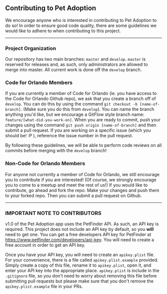 ## Contributing to Pet Adoption

We encourage anyone who is interested in contributing to Pet Adoption to do so!  In order to ensure good code quality, there are some guidelines we would like to adhere to when contributing to this project. 

---

### Project Organization
Our repository has two main branches: `master` and `develop`.  `master` is reserved for releases and, as such, only administrators are allowed to merge into master.  All current work is done off the `develop` branch.

### Code for Orlando Members
If you are currently a member of Code for Orlando (ie. you have access to the Code for Orlando Github repo), we ask that you create a branch off of `develop`.  You can do this by using the command `git checkout -b [name-of-branch]`. (Make sure you do this from `develop`).  You can name the branch anything you'd like, but we encourage a GitFlow style branch name: `feature/[what-did-you-work-on]`.  When you are ready to commit, push your changes using the command `git push origin [name-of-branch]` and then submit a pull request.  If you are working on a specific issue (which you should be! :P ), reference the issue number in the pull request.

By following these guidelines, we will be able to perform code reviews on all commits before merging with the `develop` branch!

### Non-Code for Orlando Members
For anyone not currently a member of Code for Orlando, we still encourage you to contribute if you are interested!  (Of course, we strongly encourage you to come to a meetup and meet the rest of us!)  If you would like to contribute, go ahead and fork the repo.  Make your changes and push them to your forked repo.  Then you can submit a pull request on Github.

---

### IMPORTANT NOTE TO CONTRIBUTORS
v1.0 of the Pet Adoption app uses the PetFinder API. As such, an API key is required.  This project does not include an API key by default, so you **will** need to get one.  You can get a free developers API key for PetFinder at https://www.petfinder.com/developers/api-key.  You will need to create a free account in order to get an API key.

Once you have your API key, you will need to create an `apikey.plist` file.  For your convenience, there is a file called `apikey.plist.example` provided.  Simply create a copy of this file, rename it to `apikey.plist`, open it, and enter your API key into the appropriate place.  `apikey.plist` is include in the `.gitignore` file, so you don't need to worry about removing this file before submitting pull requests but please make sure that you don't remove the `apikey.plist.example` file in your PRs.

